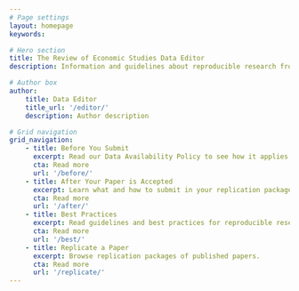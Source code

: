 ```yaml
---
# Page settings
layout: homepage
keywords:

# Hero section
title: The Review of Economic Studies Data Editor
description: Information and guidelines about reproducible research from the Data Editor of the Review of Economic Studies.

# Author box
author:
    title: Data Editor
    title_url: '/editor/'
    description: Author description

# Grid navigation
grid_navigation:
    - title: Before You Submit
      excerpt: Read our Data Availability Policy to see how it applies to your research.
      cta: Read more
      url: '/before/'
    - title: After Your Paper is Accepted
      excerpt: Learn what and how to submit in your replication package.
      cta: Read more
      url: '/after/'
    - title: Best Practices
      excerpt: Read guidelines and best practices for reproducible research from the Social Science Data Editors.
      cta: Read more
      url: '/best/'
    - title: Replicate a Paper
      excerpt: Browse replication packages of published papers.
      cta: Read more
      url: '/replicate/'
---
```


